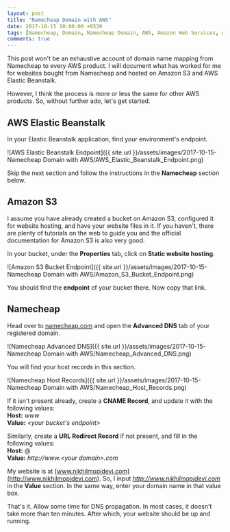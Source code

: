 ```yaml
---
layout: post
title: "Namecheap Domain with AWS"
date: 2017-10-15 10:00:00 +0530
tags: [Namecheap, Domain, Namecheap Domain, AWS, Amazon Web Services, Amazon S3, Amazon Simple Storage Service, AWS Elastic Beanstalk, Elastic Beanstalk]
comments: true
---
```


This post won't be an exhaustive account of domain name mapping from Namecheap to every AWS product. I will document what has worked for me for websites bought from Namecheap and hosted on Amazon S3 and AWS Elastic Beanstalk.

However, I think the process is more or less the same for other AWS products. So, without further ado, let's get started.

## AWS Elastic Beanstalk

In your Elastic Beanstalk application, find your environment's endpoint.

![AWS Elastic Beanstalk Endpoint]({{ site.url }}/assets/images/2017-10-15-Namecheap Domain with AWS/AWS_Elastic_Beanstalk_Endpoint.png)

Skip the next section and follow the instructions in the **Namecheap** section below.

## Amazon S3

I assume you have already created a bucket on Amazon S3, configured it for website hosting, and have your website files in it. If you haven't, there are plenty of tutorials on the web to guide you and the official documentation for Amazon S3 is also very good.

In your bucket, under the **Properties** tab, click on **Static website hosting**.

![Amazon S3 Bucket Endpoint]({{ site.url }}/assets/images/2017-10-15-Namecheap Domain with AWS/Amazon_S3_Bucket_Endpoint.png)

You should find the **endpoint** of your bucket there. Now copy that link.

## Namecheap

Head over to [namecheap.com](https://www.namecheap.com) and open the **Advanced DNS** tab of your registered domain.

![Namecheap Advanced DNS]({{ site.url }}/assets/images/2017-10-15-Namecheap Domain with AWS/Namecheap_Advanced_DNS.png)

You will find your host records in this section.

![Namecheap Host Records]({{ site.url }}/assets/images/2017-10-15-Namecheap Domain with AWS/Namecheap_Host_Records.png)

If it isn't present already, create a **CNAME Record**, and update it with the following values:  
**Host:** *www*  
**Value:** *\<your bucket's endpoint\>*

Similarly, create a **URL Redirect Record** if not present, and fill in the following values:  
**Host:** @  
**Value:** *http://www.\<your domain\>.com*

My website is at [www.nikhilmopidevi.com](http://www.nikhilmopidevi.com). So, I input *http://www.nikhilmopidevi.com* in the **Value** section. In the same way, enter your domain name in that value box.

That's it. Allow some time for DNS propagation. In most cases, it doesn't take more than ten minutes. After which, your website should be up and running.
